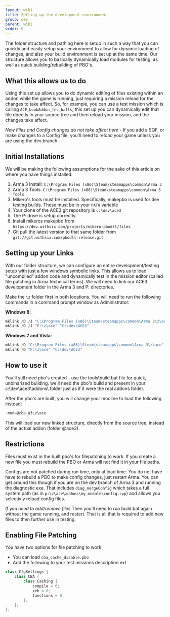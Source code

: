```yaml
---
layout: wiki
title: Setting up the development environment
group: dev
parent: wiki
order: 0
---
```


The folder structure and pathing here is setup in such a way that you can quickly and easily setup your environment to allow for dynamic loading of changes, and also your build environment is set up at the same time. Our structure allows you to basically dynamically load modules for testing, as well as quick building/rebuilding of PBO's.

## What this allows us to do

Using this set up allows you to do dynamic editing of files existing within an addon while the game is running, just requiring a mission reload for the changes to take affect. So, for example, you can use a test mission which is calling `ACE_boobAddon_fnc_balls`, this set up you can dynamically edit that file directly in your source tree and then reload your mission, and the changes take affect.

*New Files and Config changes do not take affect here* - If you add a SQF, or make changes to a Config file, you'll need to reload your game unless you are using the dev branch.

## Initial Installations

We will be making the following assumptions for the sake of this article on where you have things installed:

  1. Arma 3 Install: `C:\Program Files (x86)\Steam\steamapps\common\Arma 3`
  2. Arma 3 Tools: `C:\Program Files (x86)\Steam\steamapps\common\Arma 3 Tools`
  3. Mikero's tools must be installed. Specifically, makepbo is used for dev testing builds. These must be in your `PATH` variable
  4. Your clone of the ACE3 git repository is `c:\dev\ace3`
  5. The P: drive is setup correctly.
  6. Install mikeros makepbo from `https://dev.withsix.com/projects/mikero-pbodll/files`
  7. Git pull the latest version to that same folder from `git://git.withsix.com/pbodll-release.git`

## Setting up your Links

With our folder structure, we can configure an entire development/testing setup with just a few windows symbolic links. This allows us to load "uncompiled" addon code and dynamically test in the mission editor (called file patching in Arma technical terms). We will need to link our ACE3 development folder in the Arma 3 and P: directories.

Make the `\z` folder first in both locations.
You will need to run the following commands in a command prompt window as Administrator:

**Windows 8**:

```powershell
mklink /D /J "C:\Program Files (x86)\Steam\steamapps\common\Arma 3\z\ace" "C:\dev\ACE3"
mklink /D /J "P:\z\ace" "C:\dev\ACE3"
```

**Windows 7 and Vista**:

```powershell
mklink /D "C:\Program Files (x86)\Steam\steamapps\common\Arma 3\z\ace" "C:\dev\ACE3"
mklink /D "P:\z\ace" "C:\dev\ACE3"
```

## How to use it

You'll still need pbo's created - use the tools\build.bat file for quick, unbinarized building.  we'll need the pbo's build and present in your c:\dev\ace3\addons\ folder just as if it were the real addons folder.

After the pbo's are built, you will change your modline to load the following instead:

```powershell
-mod=@cba_a3;z\ace
```

This will load our new linked structure, directly from the source tree, instead of the actual addon (folder @ace3).

## Restrictions

Files must exist in the built pbo's for filepatching to work. If you create a new file you must rebuild the PBO or Arma will not find it in your file paths.

Configs are not patched during run time, only at load time. You do not have have to rebuild a PBO to make config changes, just restart Arma. You can get around this though if you are on the dev branch of Arma 3 and running the diagnostic exe. That includes `diag_mergeConfig` which takes a full system path (as in `p:\z\ace\addons\my_module\config.cpp`) and allows you selectivly reload config files.

*If you need to add/remove files* Then you'll need to run build.bat again without the game running, and restart. That is all that is required to add new files to then further use in testing.


## Enabling File Patching

You have two options for file patching to work:

  * You can load `cba_cache_disable.pbo`
  * Add the following to your test missions description.ext

```cpp
class CfgSettings {
    class CBA {
        class Caching {
            compile = 0;
            xeh = 0;
            functions = 0;
        };
    };
};
```
